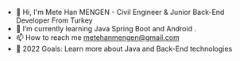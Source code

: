- 👋 Hi, I'm Mete Han MENGEN - Civil Engineer & Junior Back-End Developer From Turkey
- 🌱 I’m currently learning Java Spring Boot and Android
.
- 📫 How to reach me metehanmengen@gmail.com
- 🥅 2022 Goals: Learn more about Java and Back-End technologies


<!---
mengenmetehan/mengenmetehan is a ✨ special ✨ repository because its `README.md` (this file) appears on your GitHub profile.
You can click the Preview link to take a look at your changes.
https://www.linkedin.com/in/mete-han-mengen-850815130/
--->
